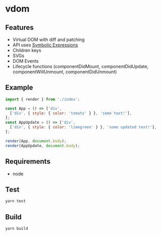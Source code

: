 # vdom

## Features

* Virtual DOM with diff and patching
* API uses [Symbolic Expressions](https://en.wikipedia.org/wiki/S-expression)
* Children keys
* SVGs
* DOM Events
* Lifecycle functions (componentDidMount, componentDidUpdate, componentWillUnmount, componentDidUnmount)

## Example

```js
import { render } from './index';

const App = () => ['div',
  ['div', { style: { color: 'tomato' } }, 'some text!'],
];
const AppUpdate = () => ['div',
  ['div', { style: { color: 'limegreen' } }, 'some updated text!'],
];

render(App, document.body);
render(AppUpdate, document.body);
```

## Requirements

* node

## Test

```bash
yarn test
```

## Build

```bash
yarn build
```
